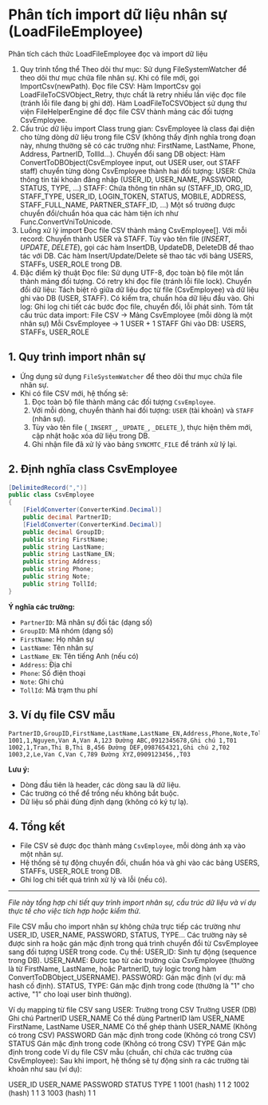 # Phân tích import dữ liệu nhân sự (LoadFileEmployee)
Phân tích cách thức LoadFileEmployee đọc và import dữ liệu
1. Quy trình tổng thể
Theo dõi thư mục: Sử dụng FileSystemWatcher để theo dõi thư mục chứa file nhân sự. Khi có file mới, gọi ImportCsv(newPath).
Đọc file CSV:
Hàm ImportCsv gọi LoadFileToCSVObject_Retry, thực chất là retry nhiều lần việc đọc file (tránh lỗi file đang bị ghi dở).
Hàm LoadFileToCSVObject sử dụng thư viện FileHelperEngine<CsvEmployee> để đọc file CSV thành mảng các đối tượng CsvEmployee.
2. Cấu trúc dữ liệu import
Class trung gian:
CsvEmployee là class đại diện cho từng dòng dữ liệu trong file CSV (không thấy định nghĩa trong đoạn này, nhưng thường sẽ có các trường như: FirstName, LastName, Phone, Address, PartnerID, TollId...).
Chuyển đổi sang DB object:
Hàm ConvertToDBObject(CsvEmployee input, out USER user, out STAFF staff) chuyển từng dòng CsvEmployee thành hai đối tượng:
USER: Chứa thông tin tài khoản đăng nhập (USER_ID, USER_NAME, PASSWORD, STATUS, TYPE, ...)
STAFF: Chứa thông tin nhân sự (STAFF_ID, ORG_ID, STAFF_TYPE, USER_ID, LOGIN_TOKEN, STATUS, MOBILE, ADDRESS, STAFF_FULL_NAME, PARTNER_STAFF_ID, ...)
Một số trường được chuyển đổi/chuẩn hóa qua các hàm tiện ích như Func.ConvertVniToUnicode.
3. Luồng xử lý import
Đọc file CSV thành mảng CsvEmployee[].
Với mỗi record:
Chuyển thành USER và STAFF.
Tùy vào tên file (_INSERT_, _UPDATE_, _DELETE_), gọi các hàm InsertDB, UpdateDB, DeleteDB để thao tác với DB.
Các hàm Insert/Update/Delete sẽ thao tác với bảng USERS, STAFFs, USER_ROLE trong DB.
4. Đặc điểm kỹ thuật
Đọc file:
Sử dụng UTF-8, đọc toàn bộ file một lần thành mảng đối tượng.
Có retry khi đọc file (tránh lỗi file lock).
Chuyển đổi dữ liệu:
Tách biệt rõ giữa dữ liệu đọc từ file (CsvEmployee) và dữ liệu ghi vào DB (USER, STAFF).
Có kiểm tra, chuẩn hóa dữ liệu đầu vào.
Ghi log:
Ghi log chi tiết các bước đọc file, chuyển đổi, lỗi phát sinh.
Tóm tắt cấu trúc data import:
File CSV → Mảng CsvEmployee (mỗi dòng là một nhân sự)
Mỗi CsvEmployee → 1 USER + 1 STAFF
Ghi vào DB: USERS, STAFFs, USER_ROLE

## 1. Quy trình import nhân sự

- Ứng dụng sử dụng `FileSystemWatcher` để theo dõi thư mục chứa file nhân sự.
- Khi có file CSV mới, hệ thống sẽ:
  1. Đọc toàn bộ file thành mảng các đối tượng `CsvEmployee`.
  2. Với mỗi dòng, chuyển thành hai đối tượng: `USER` (tài khoản) và `STAFF` (nhân sự).
  3. Tùy vào tên file (`_INSERT_`, `_UPDATE_`, `_DELETE_`), thực hiện thêm mới, cập nhật hoặc xóa dữ liệu trong DB.
  4. Ghi nhận file đã xử lý vào bảng `SYNCMTC_FILE` để tránh xử lý lại.

## 2. Định nghĩa class CsvEmployee

```csharp
[DelimitedRecord(",")]
public class CsvEmployee
{
    [FieldConverter(ConverterKind.Decimal)]
    public decimal PartnerID;
    [FieldConverter(ConverterKind.Decimal)]
    public decimal GroupID;
    public string FirstName;
    public string LastName;
    public string LastName_EN;
    public string Address;
    public string Phone;
    public string Note;
    public string TollId;
}
```

**Ý nghĩa các trường:**
- `PartnerID`: Mã nhân sự đối tác (dạng số)
- `GroupID`: Mã nhóm (dạng số)
- `FirstName`: Họ nhân sự
- `LastName`: Tên nhân sự
- `LastName_EN`: Tên tiếng Anh (nếu có)
- `Address`: Địa chỉ
- `Phone`: Số điện thoại
- `Note`: Ghi chú
- `TollId`: Mã trạm thu phí

## 3. Ví dụ file CSV mẫu

```
PartnerID,GroupID,FirstName,LastName,LastName_EN,Address,Phone,Note,TollId
1001,1,Nguyen,Van A,Van A,123 Đường ABC,0912345678,Ghi chú 1,T01
1002,1,Tran,Thi B,Thi B,456 Đường DEF,0987654321,Ghi chú 2,T02
1003,2,Le,Van C,Van C,789 Đường XYZ,0909123456,,T03
```

**Lưu ý:**
- Dòng đầu tiên là header, các dòng sau là dữ liệu.
- Các trường có thể để trống nếu không bắt buộc.
- Dữ liệu số phải đúng định dạng (không có ký tự lạ).

## 4. Tổng kết
- File CSV sẽ được đọc thành mảng `CsvEmployee`, mỗi dòng ánh xạ vào một nhân sự.
- Hệ thống sẽ tự động chuyển đổi, chuẩn hóa và ghi vào các bảng USERS, STAFFs, USER_ROLE trong DB.
- Ghi log chi tiết quá trình xử lý và lỗi (nếu có).

---
*File này tổng hợp chi tiết quy trình import nhân sự, cấu trúc dữ liệu và ví dụ thực tế cho việc tích hợp hoặc kiểm thử.*

File CSV mẫu cho import nhân sự không chứa trực tiếp các trường như USER_ID, USER_NAME, PASSWORD, STATUS, TYPE...
Các trường này sẽ được sinh ra hoặc gán mặc định trong quá trình chuyển đổi từ CsvEmployee sang đối tượng USER trong code.
Cụ thể:
USER_ID: Sinh tự động (sequence trong DB).
USER_NAME: Được tạo từ các trường của CsvEmployee (thường là từ FirstName, LastName, hoặc PartnerID, tuỳ logic trong hàm ConvertToDBObject_USERNAME).
PASSWORD: Gán mặc định (ví dụ: mã hash cố định).
STATUS, TYPE: Gán mặc định trong code (thường là "1" cho active, "1" cho loại user bình thường).

Ví dụ mapping từ file CSV sang USER:
Trường trong CSV	Trường USER (DB)	Ghi chú
PartnerID	USER_NAME	Có thể dùng PartnerID làm USER_NAME
FirstName, LastName	USER_NAME	Có thể ghép thành USER_NAME
(Không có trong CSV)	PASSWORD	Gán mặc định trong code
(Không có trong CSV)	STATUS	Gán mặc định trong code
(Không có trong CSV)	TYPE	Gán mặc định trong code
Ví dụ file CSV mẫu (chuẩn, chỉ chứa các trường của CsvEmployee):
Sau khi import, hệ thống sẽ tự động sinh ra các trường tài khoản như sau (ví dụ):

USER_ID	USER_NAME	PASSWORD	STATUS	TYPE
1	1001	(hash)	1	1
2	1002	(hash)	1	1
3	1003	(hash)	1	1
